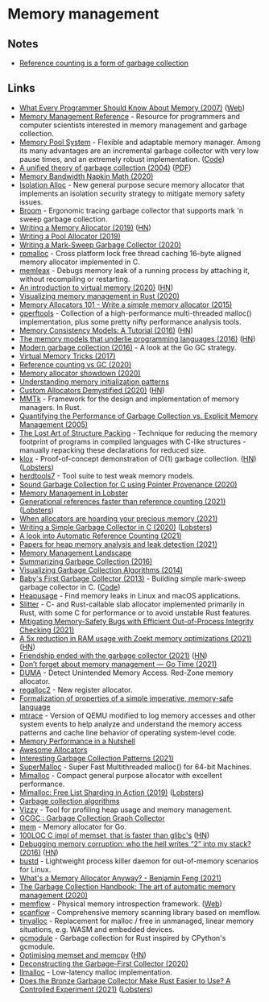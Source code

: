 # Memory management

## Notes

- [Reference counting is a form of garbage collection](https://twitter.com/pcwalton/status/1457170874402967553)

## Links

- [What Every Programmer Should Know About Memory (2007)](https://people.freebsd.org/~lstewart/articles/cpumemory.pdf) ([Web](https://lwn.net/Articles/250967/))
- [Memory Management Reference](https://www.memorymanagement.org/) - Resource for programmers and computer scientists interested in memory management and garbage collection.
- [Memory Pool System](https://www.ravenbrook.com/project/mps/) - Flexible and adaptable memory manager. Among its many advantages are an incremental garbage collector with very low pause times, and an extremely robust implementation. ([Code](https://github.com/Ravenbrook/mps))
- [A unified theory of garbage collection (2004)](https://www.researchgate.net/publication/221321424_A_unified_theory_of_garbage_collection) ([PDF](https://courses.cs.washington.edu/courses/cse590p/05au/p50-bacon.pdf))
- [Memory Bandwidth Napkin Math (2020)](https://www.forrestthewoods.com/blog/memory-bandwidth-napkin-math/)
- [Isolation Alloc](https://github.com/struct/isoalloc) - New general purpose secure memory allocator that implements an isolation security strategy to mitigate memory safety issues.
- [Broom](https://github.com/zesterer/broom) - Ergonomic tracing garbage collector that supports mark 'n sweep garbage collection.
- [Writing a Memory Allocator (2019)](http://dmitrysoshnikov.com/compilers/writing-a-memory-allocator/) ([HN](https://news.ycombinator.com/item?id=25402841))
- [Writing a Pool Allocator (2019)](http://dmitrysoshnikov.com/compilers/writing-a-pool-allocator/)
- [Writing a Mark-Sweep Garbage Collector (2020)](http://dmitrysoshnikov.com/compilers/writing-a-mark-sweep-garbage-collector/)
- [rpmalloc](https://github.com/mjansson/rpmalloc) - Cross platform lock free thread caching 16-byte aligned memory allocator implemented in C.
- [memleax](https://github.com/WuBingzheng/memleax) - Debugs memory leak of a running process by attaching it, without recompiling or restarting.
- [An introduction to virtual memory (2020)](https://www.internalpointers.com/post/introduction-virtual-memory) ([HN](https://news.ycombinator.com/item?id=23096747))
- [Visualizing memory management in Rust (2020)](https://deepu.tech/memory-management-in-rust/)
- [Memory Allocators 101 - Write a simple memory allocator (2015)](https://arjunsreedharan.org/post/148675821737/memory-allocators-101-write-a-simple-memory)
- [gperftools](https://github.com/gperftools/gperftools) - Collection of a high-performance multi-threaded malloc() implementation, plus some pretty nifty performance analysis tools.
- [Memory Consistency Models: A Tutorial (2016)](https://www.cs.utexas.edu/~bornholt/post/memory-models.html) ([HN](https://news.ycombinator.com/item?id=23546316))
- [The memory models that underlie programming languages (2016)](http://canonical.org/~kragen/memory-models/) ([HN](https://news.ycombinator.com/item?id=27455509))
- [Modern garbage collection (2016)](https://blog.plan99.net/modern-garbage-collection-911ef4f8bd8e) - A look at the Go GC strategy.
- [Virtual Memory Tricks (2017)](https://ourmachinery.com/post/virtual-memory-tricks/)
- [Reference counting vs GC (2020)](https://twitter.com/mraleph/status/1305209967641796611)
- [Memory allocator showdown (2020)](https://blog.janestreet.com/memory-allocator-showdown/)
- [Understanding memory initialization patterns](http://tasvideos.org/Nach/MemoryInit.html)
- [Custom Allocators Demystified (2020)](https://slembcke.github.io/2020/10/12/CustomAllocators.html) ([HN](https://news.ycombinator.com/item?id=24762840))
- [MMTk](https://github.com/mmtk/mmtk-core) - Framework for the design and implementation of memory managers. In Rust.
- [Quantifying the Performance of Garbage Collection vs. Explicit Memory Management (2005)](https://people.cs.umass.edu/~emery/pubs/gcvsmalloc.pdf)
- [The Lost Art of Structure Packing](http://catb.org/esr/structure-packing/) - Technique for reducing the memory footprint of programs in compiled languages with C-like structures - manually repacking these declarations for reduced size.
- [klox](https://github.com/dkopko/klox) - Proof-of-concept demonstration of O(1) garbage collection. ([HN](https://news.ycombinator.com/item?id=25161666)) ([Lobsters](https://lobste.rs/s/z96jmk/experimental_o_1_garbage_collector))
- [herdtools7](https://github.com/herd/herdtools7) - Tool suite to test weak memory models.
- [Sound Garbage Collection for C using Pointer Provenance (2020)](https://2020.splashcon.org/details/splash-2020-oopsla/52/Sound-Garbage-Collection-for-C-using-Pointer-Provenance)
- [Memory Management in Lobster](https://aardappel.github.io/lobster/memory_management.html)
- [Generational references faster than reference counting (2021)](https://vale.dev/blog/generational-references) ([Lobsters](https://lobste.rs/s/sglvcc/generational_references_2_3x_faster_than))
- [When allocators are hoarding your precious memory (2021)](https://www.algolia.com/blog/engineering/when-allocators-are-hoarding-your-precious-memory/)
- [Writing a Simple Garbage Collector in C (2020)](https://maplant.com/gc.html) ([Lobsters](https://lobste.rs/s/dd8k4k/writing_simple_garbage_collector_c_2020))
- [A look into Automatic Reference Counting (2021)](https://neelbakshi.medium.com/a-look-into-automatic-reference-counting-b17e9539d34f)
- [Papers for heap memory analysis and leak detection (2021)](https://github.com/grin-compiler/ghc-whole-program-compiler-project/issues/5)
- [Memory Management Landscape](https://github.com/plasma-umass/memory-landscape)
- [Summarizing Garbage Collection (2016)](https://eschew.wordpress.com/2016/09/02/summarizing-gc/)
- [Visualizing Garbage Collection Algorithms (2014)](https://spin.atomicobject.com/2014/09/03/visualizing-garbage-collection-algorithms/)
- [Baby's First Garbage Collector (2013)](http://journal.stuffwithstuff.com/2013/12/08/babys-first-garbage-collector/) - Building simple mark-sweep garbage collector in C. ([Code](https://github.com/munificent/mark-sweep))
- [Heapusage](https://github.com/d99kris/heapusage) - Find memory leaks in Linux and macOS applications.
- [Slitter](https://github.com/backtrace-labs/slitter) - C- and Rust-callable slab allocator implemented primarily in Rust, with some C for performance or to avoid unstable Rust features.
- [Mitigating Memory-Safety Bugs with Efficient Out-of-Process Integrity Checking (2021)](http://reports-archive.adm.cs.cmu.edu/anon/2021/CMU-CS-21-113.pdf)
- [A 5x reduction in RAM usage with Zoekt memory optimizations (2021)](https://about.sourcegraph.com/blog/zoekt-memory-optimizations-for-sourcegraph-cloud/) ([HN](https://news.ycombinator.com/item?id=28237556))
- [Friendship ended with the garbage collector (2021)](https://yorickpeterse.com/articles/friendship-ended-with-the-garbage-collector/) ([HN](https://news.ycombinator.com/item?id=28305762))
- [Don’t forget about memory management — Go Time (2021)](https://overcast.fm/+GnKYmRs1E)
- [DUMA](https://github.com/johnsonjh/duma) - Detect Unintended Memory Access. Red-Zone memory allocator.
- [regalloc2](https://github.com/bytecodealliance/regalloc2) - New register allocator.
- [Formalization of properties of a simple imperative, memory-safe language](https://github.com/arthuraa/memory-safe-language)
- [mtrace](https://github.com/aclements/mtrace) - Version of QEMU modified to log memory accesses and other system events to help analyze and understand the memory access patterns and cache line behavior of operating system-level code.
- [Memory Performance in a Nutshell](https://www.intel.com/content/www/us/en/developer/articles/technical/memory-performance-in-a-nutshell.html)
- [Awesome Allocators](https://github.com/rain-1/awesome-allocators)
- [Interesting Garbage Collection Patterns (2021)](https://blog.gceasy.io/2021/10/15/interesting-garbage-collection-patterns/)
- [SuperMalloc](https://github.com/kuszmaul/SuperMalloc) - Super Fast Multithreaded malloc() for 64-bit Machines.
- [Mimalloc](https://github.com/microsoft/mimalloc) - Compact general purpose allocator with excellent performance.
- [Mimalloc: Free List Sharding in Action (2019)](https://www.microsoft.com/en-us/research/uploads/prod/2019/06/mimalloc-tr-v1.pdf) ([Lobsters](https://lobste.rs/s/4awecj/mimalloc_free_list_sharding_action))
- [Garbage collection algorithms](https://twitter.com/pcwalton/status/1456518483315810308)
- [Vizzy](https://github.com/zznop/vizzy) - Tool for profiling heap usage and memory management.
- [GCGC : Garbage Collection Graph Collector](https://github.com/apple/GCGC)
- [mem](https://github.com/smasher164/mem) - Memory allocator for Go.
- [100LOC C impl of memset, that is faster than glibc's](https://github.com/nadavrot/memset_benchmark) ([HN](https://news.ycombinator.com/item?id=29197161))
- [Debugging memory corruption: who the hell writes “2” into my stack? (2016)](https://blog.unity.com/technology/debugging-memory-corruption-who-the-hell-writes-2-into-my-stack-2) ([HN](https://news.ycombinator.com/item?id=29215725))
- [bustd](https://github.com/pop-os/bustd) - Lightweight process killer daemon for out-of-memory scenarios for Linux.
- [What's a Memory Allocator Anyway? - Benjamin Feng (2021)](https://www.youtube.com/watch?v=vHWiDx_l4V0)
- [The Garbage Collection Handbook: The art of automatic memory management (2020)](https://gchandbook.org/)
- [memflow](https://github.com/memflow/memflow) - Physical memory introspection framework. ([Web](https://memflow.github.io/#/home))
- [scanflow](https://github.com/memflow/scanflow) - Comprehensive memory scanning library based on memflow.
- [tinyalloc](https://github.com/thi-ng/tinyalloc) - Replacement for malloc / free in unmanaged, linear memory situations, e.g. WASM and embedded devices.
- [gcmodule](https://github.com/quark-zju/gcmodule) - Garbage collection for Rust inspired by CPython's gcmodule.
- [Optimising memset and memcpy](https://twitter.com/nadavrot/status/1464364562409422852) ([HN](https://news.ycombinator.com/item?id=29359906))
- [Deconstructing the Garbage-First Collector (2020)](https://users.cecs.anu.edu.au/~steveb/pubs/papers/g1-vee-2020.pdf)
- [llmalloc](https://github.com/matthieu-m/llmalloc) - Low-latency malloc implementation.
- [Does the Bronze Garbage Collector Make Rust Easier to Use? A Controlled Experiment (2021)](https://arxiv.org/abs/2110.01098) ([Lobsters](https://lobste.rs/s/dvwomq/does_bronze_garbage_collector_make_rust))

